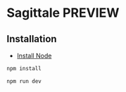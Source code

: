 # Sagittale PREVIEW

## Installation

- [Install Node](https://nodejs.org/en/download)
```bash
npm install
```
```bash
npm run dev
```
